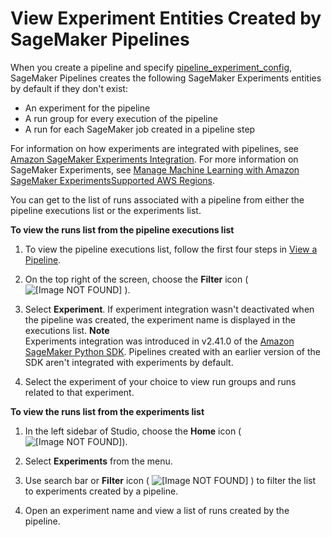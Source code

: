 # View Experiment Entities Created by SageMaker Pipelines<a name="pipelines-studio-experiments"></a>

When you create a pipeline and specify [pipeline\_experiment\_config](https://sagemaker.readthedocs.io/en/stable/workflows/pipelines/sagemaker.workflow.pipelines.html#sagemaker.workflow.pipeline.Pipeline.pipeline_experiment_config), SageMaker Pipelines creates the following SageMaker Experiments entities by default if they don't exist:
+ An experiment for the pipeline
+ A run group for every execution of the pipeline
+ A run for each SageMaker job created in a pipeline step

For information on how experiments are integrated with pipelines, see [Amazon SageMaker Experiments Integration](pipelines-experiments.md)\. For more information on SageMaker Experiments, see [Manage Machine Learning with Amazon SageMaker ExperimentsSupported AWS Regions](experiments.md)\.

You can get to the list of runs associated with a pipeline from either the pipeline executions list or the experiments list\.

**To view the runs list from the pipeline executions list**

1. To view the pipeline executions list, follow the first four steps in [View a Pipeline](pipelines-studio-list-pipelines.md)\.

1. On the top right of the screen, choose the **Filter** icon \( ![\[Image NOT FOUND\]](http://docs.aws.amazon.com/sagemaker/latest/dg/images/jumpstart/jumpstart-filter-icon.png) \)\.

1. Select **Experiment**\. If experiment integration wasn't deactivated when the pipeline was created, the experiment name is displayed in the executions list\. 
**Note**  
Experiments integration was introduced in v2\.41\.0 of the [Amazon SageMaker Python SDK](https://sagemaker.readthedocs.io)\. Pipelines created with an earlier version of the SDK aren't integrated with experiments by default\.

1. Select the experiment of your choice to view run groups and runs related to that experiment\.

**To view the runs list from the experiments list**

1. In the left sidebar of Studio, choose the **Home** icon \( ![\[Image NOT FOUND\]](http://docs.aws.amazon.com/sagemaker/latest/dg/images/studio/icons/house.png)\)\.

1. Select **Experiments** from the menu\.

1. Use search bar or **Filter** icon \( ![\[Image NOT FOUND\]](http://docs.aws.amazon.com/sagemaker/latest/dg/images/jumpstart/jumpstart-filter-icon.png) \) to filter the list to experiments created by a pipeline\.

1. Open an experiment name and view a list of runs created by the pipeline\.